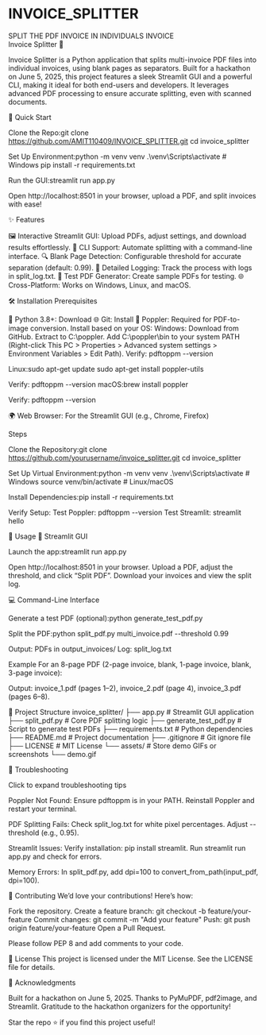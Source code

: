 # INVOICE_SPLITTER
SPLIT THE PDF INVOICE IN INDIVIDUALS  INVOICE  
Invoice Splitter 📄

Invoice Splitter is a Python application that splits multi-invoice PDF files into individual invoices, using blank pages as separators. Built for a hackathon on June 5, 2025, this project features a sleek Streamlit GUI and a powerful CLI, making it ideal for both end-users and developers. It leverages advanced PDF processing to ensure accurate splitting, even with scanned documents.


🚀 Quick Start

Clone the Repo:git clone https://github.com/AMIT110409/INVOICE_SPLITTER.git
cd invoice_splitter


Set Up Environment:python -m venv venv
.\venv\Scripts\activate  # Windows
pip install -r requirements.txt


Run the GUI:streamlit run app.py

Open http://localhost:8501 in your browser, upload a PDF, and split invoices with ease!


✨ Features

🖼️ Interactive Streamlit GUI: Upload PDFs, adjust settings, and download results effortlessly.
📜 CLI Support: Automate splitting with a command-line interface.
🔍 Blank Page Detection: Configurable threshold for accurate separation (default: 0.99).
📝 Detailed Logging: Track the process with logs in split_log.txt.
🧪 Test PDF Generator: Create sample PDFs for testing.
🌐 Cross-Platform: Works on Windows, Linux, and macOS.


🛠️ Installation
Prerequisites

🐍 Python 3.8+: Download
🌐 Git: Install
📄 Poppler: Required for PDF-to-image conversion. Install based on your OS:
Windows:
Download from GitHub.
Extract to C:\poppler.
Add C:\poppler\bin to your system PATH (Right-click This PC > Properties > Advanced system settings > Environment Variables > Edit Path).
Verify: pdftoppm --version


Linux:sudo apt-get update
sudo apt-get install poppler-utils

Verify: pdftoppm --version
macOS:brew install poppler

Verify: pdftoppm --version


🌍 Web Browser: For the Streamlit GUI (e.g., Chrome, Firefox)

Steps

Clone the Repository:git clone https://github.com/yourusername/invoice_splitter.git
cd invoice_splitter


Set Up Virtual Environment:python -m venv venv
.\venv\Scripts\activate  # Windows
source venv/bin/activate  # Linux/macOS


Install Dependencies:pip install -r requirements.txt


Verify Setup:
Test Poppler: pdftoppm --version
Test Streamlit: streamlit hello




📖 Usage
🌟 Streamlit GUI

Launch the app:streamlit run app.py


Open http://localhost:8501 in your browser.
Upload a PDF, adjust the threshold, and click “Split PDF”.
Download your invoices and view the split log.

💻 Command-Line Interface

Generate a test PDF (optional):python generate_test_pdf.py


Split the PDF:python split_pdf.py multi_invoice.pdf --threshold 0.99


Output: PDFs in output_invoices/
Log: split_log.txt



Example
For an 8-page PDF (2-page invoice, blank, 1-page invoice, blank, 3-page invoice):

Output: invoice_1.pdf (pages 1–2), invoice_2.pdf (page 4), invoice_3.pdf (pages 6–8).


📁 Project Structure
invoice_splitter/
├── app.py              # Streamlit GUI application
├── split_pdf.py        # Core PDF splitting logic
├── generate_test_pdf.py # Script to generate test PDFs
├── requirements.txt    # Python dependencies
├── README.md           # Project documentation
├── .gitignore          # Git ignore file
├── LICENSE             # MIT License
└── assets/             # Store demo GIFs or screenshots
    └── demo.gif


🐛 Troubleshooting

Click to expand troubleshooting tips


Poppler Not Found:
Ensure pdftoppm is in your PATH.
Reinstall Poppler and restart your terminal.


PDF Splitting Fails:
Check split_log.txt for white pixel percentages.
Adjust --threshold (e.g., 0.95).


Streamlit Issues:
Verify installation: pip install streamlit.
Run streamlit run app.py and check for errors.


Memory Errors:
In split_pdf.py, add dpi=100 to convert_from_path(input_pdf, dpi=100).






🤝 Contributing
We’d love your contributions! Here’s how:

Fork the repository.
Create a feature branch: git checkout -b feature/your-feature
Commit changes: git commit -m "Add your feature"
Push: git push origin feature/your-feature
Open a Pull Request.

Please follow PEP 8 and add comments to your code.

📜 License
This project is licensed under the MIT License. See the LICENSE file for details.

🎉 Acknowledgments

Built for a hackathon on June 5, 2025.
Thanks to PyMuPDF, pdf2image, and Streamlit.
Gratitude to the hackathon organizers for the opportunity!


Star the repo ⭐ if you find this project useful!
